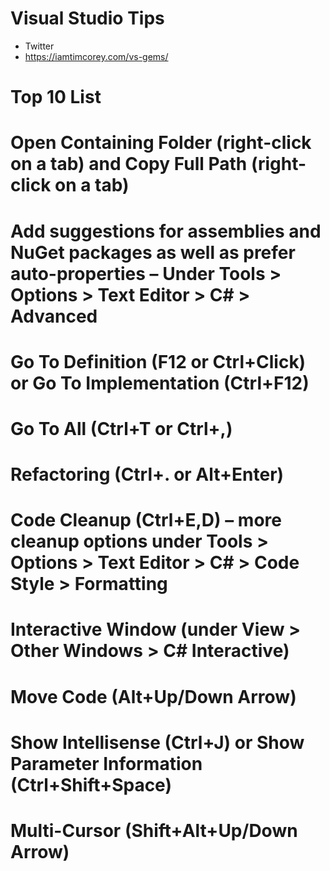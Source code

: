 # Visual Studio Tips

* Twitter 
* https://iamtimcorey.com/vs-gems/
# Top 10 List
# Open Containing Folder (right-click on a tab) and Copy Full Path (right-click on a tab)
# Add suggestions for assemblies and NuGet packages as well as prefer auto-properties – Under Tools > Options > Text Editor > C# > Advanced
# Go To Definition (F12 or Ctrl+Click) or Go To Implementation (Ctrl+F12)
# Go To All (Ctrl+T or Ctrl+,)
# Refactoring (Ctrl+. or Alt+Enter)
# Code Cleanup (Ctrl+E,D) – more cleanup options under Tools > Options > Text Editor > C# > Code Style > Formatting
# Interactive Window (under View > Other Windows > C# Interactive)
# Move Code (Alt+Up/Down Arrow)
# Show Intellisense (Ctrl+J) or Show Parameter Information (Ctrl+Shift+Space)
# Multi-Cursor (Shift+Alt+Up/Down Arrow)
